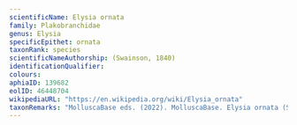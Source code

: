 ```yaml
---
scientificName: Elysia ornata
family: Plakobranchidae
genus: Elysia
specificEpithet: ornata
taxonRank: species
scientificNameAuthorship: (Swainson, 1840)
identificationQualifier: 
colours:
aphiaID: 139682
eolID: 46448704
wikipediaURL: "https://en.wikipedia.org/wiki/Elysia_ornata"
taxonRemarks: "MolluscaBase eds. (2022). MolluscaBase. Elysia ornata (Swainson, 1840). Accessed through: World Register of Marine Species at: https://www.marinespecies.org/aphia.php?p=taxdetails&id=139682 on 2022-02-24"
---
```

